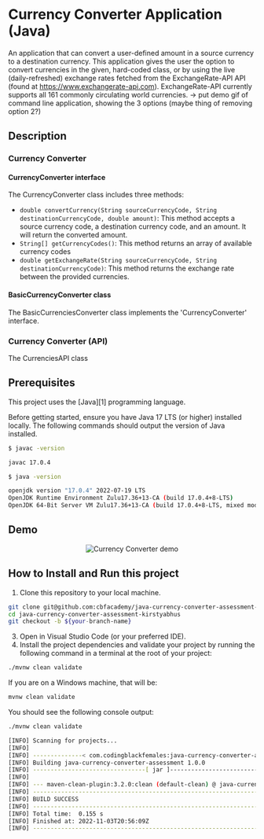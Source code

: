 # Currency Converter Application (Java)

An application that can convert a user-defined amount in a source currency to a destination currency. This application gives the user the option to convert currencies in the given, hard-coded class, or by using the live (daily-refreshed) exchange rates fetched from the ExchangeRate-API API (found at https://www.exchangerate-api.com). ExchangeRate-API currently supports all 161 commonly circulating world currencies.
-> put demo gif of command line application, showing the 3 options (maybe thing of removing option 2?)

## Description
### Currency Converter
#### CurrencyConverter interface
The CurrencyConverter class includes three methods:
- `double convertCurrency(String sourceCurrencyCode, String destinationCurrencyCode, double amount)`: This method accepts a source currency code, a destination currency code, and an amount. It will return the converted amount.
- `String[] getCurrencyCodes()`: This method returns an array of available currency codes
- `double getExchangeRate(String sourceCurrencyCode, String destinationCurrencyCode)`: This method returns the exchange rate between the provided currencies.
#### BasicCurrencyConverter class
The BasicCurrenciesConverter class implements the 'CurrencyConverter' interface.
### Currency Converter (API)
The CurrenciesAPI class
## Prerequisites

This project uses the [Java][1] programming language.

Before getting started, ensure you have Java 17 LTS (or higher) installed locally. The following commands should output the version of Java installed.

```bash
$ javac -version

javac 17.0.4
```

```bash
$ java -version

openjdk version "17.0.4" 2022-07-19 LTS
OpenJDK Runtime Environment Zulu17.36+13-CA (build 17.0.4+8-LTS)
OpenJDK 64-Bit Server VM Zulu17.36+13-CA (build 17.0.4+8-LTS, mixed mode, sharing)
```
## Demo
<p align="center">
  <img src="https://github.com/cbfacademy/java-currency-converter-assessment-kirstyabhus/blob/main/images/Currency%20Converter%20Demo.gif" alt="Currency Converter demo" />
</p>

## How to Install and Run this project

1. Clone this repository to your local machine.
```bash
git clone git@github.com:cbfacademy/java-currency-converter-assessment-kirstyabhus.git
cd java-currency-converter-assessment-kirstyabhus
git checkout -b ${your-branch-name}
```

3. Open in Visual Studio Code (or your preferred IDE).
4. Install the project dependencies and validate your project by running the following command in a terminal at the root of your project:

```bash
./mvnw clean validate
```

If you are on a Windows machine, that will be:

```bat
mvnw clean validate
```

You should see the following console output:

```bash
./mvnw clean validate

[INFO] Scanning for projects...
[INFO] 
[INFO] --------------< com.codingblackfemales:java-currency-converter-assessment >-----------------
[INFO] Building java-currency-converter-assessment 1.0.0
[INFO] --------------------------------[ jar ]---------------------------------
[INFO] 
[INFO] --- maven-clean-plugin:3.2.0:clean (default-clean) @ java-currency-converter-assessment ---
[INFO] ------------------------------------------------------------------------
[INFO] BUILD SUCCESS
[INFO] ------------------------------------------------------------------------
[INFO] Total time:  0.155 s
[INFO] Finished at: 2022-11-03T20:56:09Z
[INFO] ------------------------------------------------------------------------

```
